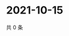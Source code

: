 # 2021-10-15

共 0 条

<!-- BEGIN WEIBO -->
<!-- 最后更新时间 Fri Oct 15 2021 16:13:19 GMT+0800 (China Standard Time) -->

<!-- END WEIBO -->
